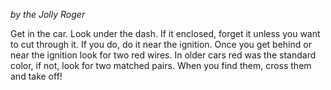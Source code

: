 _by the Jolly Roger_

Get in the car. Look under the dash. If it enclosed, forget it 
unless you want to cut through it. If you do, do it near the 
ignition. Once you get behind or near the ignition look for two 
red wires. In older cars red was the standard color, if not, look 
for two matched pairs. When you find them, cross them and take 
off!

